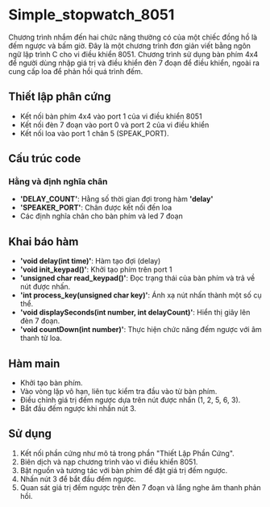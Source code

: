 # Simple_stopwatch_8051

Chương trình nhắm đến hai chức năng thường có của một chiếc đồng hồ là đếm ngược và bấm giờ. Đây là một chương trình đơn giản viết bằng ngôn ngữ lập trình C cho vi điều khiển 8051. Chương trình sử dụng bàn phím 4x4 để người dùng nhập giá trị và điều khiển đèn 7 đoạn để điều khiển, ngoài ra cung cấp loa để phản hồi quá trình đếm.

## Thiết lập phân cứng

- Kết nối bàn phím 4x4 vào port 1 của vi điều khiển 8051
- Kết nối đèn 7 đoạn vào port 0 và port 2 của vi điều khiển
- Kết nối loa vào port 1 chân 5 (SPEAK_PORT).

## Cấu trúc code

### Hằng và định nghĩa chân

- **'DELAY_COUNT'**: Hằng số thời gian đợi trong hàm **'delay'**
- **'SPEAKER_PORT'**: Chân được kết nối đến loa
- Các định nghĩa chân cho bàn phím và led 7 đoạn

## Khai báo hàm

- **'void delay(int time)'**: Hàm tạo đợi (delay)
- **'void init_keypad()'**: Khởi tạo phím trên port 1
- **'unsigned char read_keypad()'**: Đọc trạng thái của bàn phím và trả về nút được nhấn.
- **'int process_key(unsigned char key)'**: Ánh xạ nút nhấn thành một số cụ thể.
- **'void displaySeconds(int number, int delayCount)'**: Hiển thị giây lên đèn 7 đoạn.
- **'void countDown(int number)'**: Thực hiện chức năng đếm ngược với âm thanh từ loa.

## Hàm main

- Khởi tạo bàn phím.
- Vào vòng lặp vô hạn, liên tục kiểm tra đầu vào từ bàn phím.
- Điều chỉnh giá trị đếm ngược dựa trên nút được nhấn (1, 2, 5, 6, 3).
- Bắt đầu đếm ngược khi nhấn nút 3.

## Sử dụng

1. Kết nối phần cứng như mô tả trong phần "Thiết Lập Phần Cứng".
2. Biên dịch và nạp chương trình vào vi điều khiển 8051.
3. Bật nguồn và tương tác với bàn phím để đặt giá trị đếm ngược.
4. Nhấn nút 3 để bắt đầu đếm ngược.
5. Quan sát giá trị đếm ngược trên đèn 7 đoạn và lắng nghe âm thanh phản hồi.

